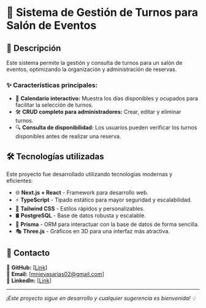 # 🎉 Sistema de Gestión de Turnos para Salón de Eventos

## 🚀 Descripción
Este sistema permite la gestión y consulta de turnos para un salón de eventos, optimizando la organización y administración de reservas. 

### ✨ Características principales:
- 📅 **Calendario interactivo:** Muestra los días disponibles y ocupados para facilitar la selección de turnos.
- 🛠️ **CRUD completo para administradores:** Crear, editar y eliminar turnos.
- 🔍 **Consulta de disponibilidad:** Los usuarios pueden verificar los turnos disponibles antes de realizar una reserva.

## 🛠️ Tecnologías utilizadas

Este proyecto fue desarrollado utilizando tecnologías modernas y eficientes:

- 🌐 **Next.js + React** - Framework para desarrollo web.
- ⚡ **TypeScript** - Tipado estático para mayor seguridad y escalabilidad.
- 🎨 **Tailwind CSS** - Estilos rápidos y personalizables.
- 🛢️ **PostgreSQL** - Base de datos robusta y escalable.
- 🔄 **Prisma** - ORM para interactuar con la base de datos de forma sencilla.
- 🎭 **Three.js** - Gráficos en 3D para una interfaz más atractiva.



## 📩 Contacto

🔗 **GitHub:** [[Link](https://github.com/Maxi77s/La-Herradura/)]  
📧 **Email:** [mnievasarias02@gmail.com]  
💼 **LinkedIn:** [[Link](https://www.linkedin.com/in/maximiliano-nievas-arias/)]  

---
_¡Este proyecto sigue en desarrollo y cualquier sugerencia es bienvenida! 💡_
